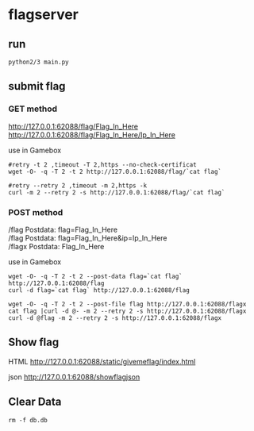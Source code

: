 # flagserver

## run
```
python2/3 main.py
```
## submit flag
### GET method
http://127.0.0.1:62088/flag/Flag_In_Here  
http://127.0.0.1:62088/flag/Flag_In_Here/Ip_In_Here

use in Gamebox
```
#retry -t 2 ,timeout -T 2,https --no-check-certificat
wget -O- -q -T 2 -t 2 http://127.0.0.1:62088/flag/`cat flag`

#retry --retry 2 ,timeout -m 2,https -k
curl -m 2 --retry 2 -s http://127.0.0.1:62088/flag/`cat flag`
```


### POST method
/flag  Postdata: flag=Flag_In_Here  
/flag  Postdata: flag=Flag_In_Here&ip=Ip_In_Here  
/flagx  Postdata: Flag_In_Here  

use in Gamebox

```
wget -O- -q -T 2 -t 2 --post-data flag=`cat flag` http://127.0.0.1:62088/flag
curl -d flag=`cat flag` http://127.0.0.1:62088/flag

wget -O- -q -T 2 -t 2 --post-file flag http://127.0.0.1:62088/flagx
cat flag |curl -d @- -m 2 --retry 2 -s http://127.0.0.1:62088/flagx
curl -d @flag -m 2 --retry 2 -s http://127.0.0.1:62088/flagx

```

## Show flag
HTML  http://127.0.0.1:62088/static/givemeflag/index.html

json  http://127.0.0.1:62088/showflagjson

## Clear Data
```
rm -f db.db
```